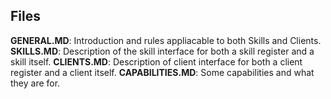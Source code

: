 ## Files

**GENERAL.MD**: Introduction and rules appliacable to both Skills and Clients.
**SKILLS.MD**: Description of the skill interface for both a skill register and a skill itself.
**CLIENTS.MD**: Description of client interface for both a client register and a client itself.
**CAPABILITIES.MD**:  Some capabilities and what they are for.